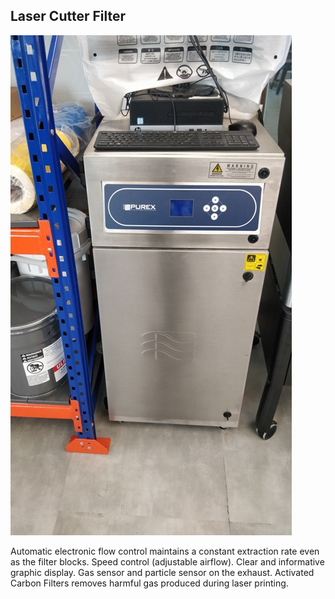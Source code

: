 ## Laser Cutter Filter

![Laser Cutter Filter](img/Lasercutterfilter.jpeg "Laser Cutter Filter")

Automatic electronic flow control maintains a constant extraction rate even as the filter blocks.
Speed control (adjustable airflow).
Clear and informative graphic display.
Gas sensor and particle sensor on the exhaust.
Activated Carbon Filters removes harmful gas produced during laser printing.
